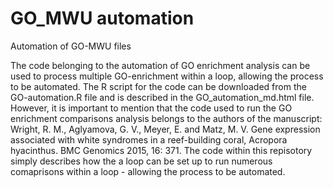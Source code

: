 # GO_MWU automation

Automation of GO-MWU files

The code belonging to the automation of GO enrichment analysis can be used to process multiple GO-enrichment within a loop, allowing the process to be automated. The R script for the code can be downloaded from the GO-automation.R file and is described in the GO_automation_md.html file. However, it is important to mention that the code used to run the GO enrichment comparisons analysis belongs to the authors of the manuscript: Wright, R. M., Aglyamova, G. V., Meyer, E. and Matz, M. V. Gene expression associated with white syndromes in a reef-building coral, Acropora hyacinthus. BMC Genomics 2015, 16: 371. The code within this repisotory simply describes how the a loop can be set up to run numerous comaprisons within a loop - allowing the process to be automated. 
